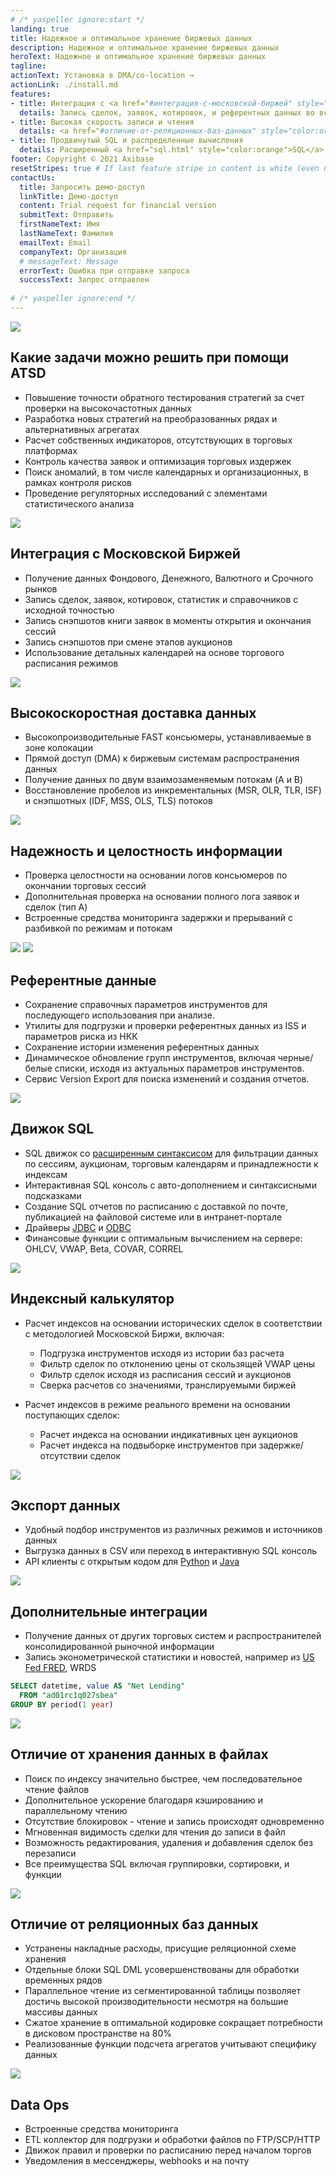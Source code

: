 ```yaml
---
# /* yaspeller ignore:start */
landing: true
title: Надежное и оптимальное хранение биржевых данных
description: Надежное и оптимальное хранение биржевых данных
heroText: Надежное и оптимальное хранение биржевых данных
tagline:
actionText: Установка в DMA/co-location →
actionLink: ./install.md
features:
- title: Интеграция с <a href="#интеграция-с-московской-биржей" style="color:orange">Московской Биржей</a>
  details: Запись сделок, заявок, котировок, и референтных данных во всех режимах
- title: Высокая скорость записи и чтения
  details: <a href="#отличие-от-реляционных-баз-данных" style="color:orange">Параллельная обработка</a> запросов с кэшированием и поиском по индексу.
- title: Продвинутый SQL и распределенные вычисления
  details: Расширенный <a href="sql.html" style="color:orange">SQL</a> синтаксис с оптимизированными вычислениями.
footer: Copyright © 2021 Axibase
resetStripes: true # If last feature stripe in content is white (even number of highlighted features), set it to true
contactUs:
  title: Запросить демо-доступ
  linkTitle: Демо-доступ
  content: Trial request for financial version
  submitText: Отправить
  firstNameText: Имя
  lastNameText: Фамилия
  emailText: Email
  companyText: Организация
  # messageText: Message
  errorText: Ошибка при отправке запроса
  successText: Запрос отправлен
    
# /* yaspeller ignore:end */
---
```

<!-- markdownlint-disable MD002 MD041 MD012 -->
<article class="feature-highlight">

<div class="feature-images">

![](../images/ohlc_1.png) <!-- yaspeller ignore -->

</div>
<div class="feature-content">

## Какие задачи можно решить при помощи ATSD

- Повышение точности обратного тестирования стратегий за счет проверки на высокочастотных данных
- Разработка новых стратегий на преобразованных рядах и альтернативных агрегатах
- Расчет собственных индикаторов, отсутствующих в торговых платформах
- Контроль качества заявок и оптимизация торговых издержек
- Поиск аномалий, в том числе календарных и организационных, в рамках контроля рисков
- Проведение регуляторных исследований с элементами статистического анализа

</div>
</article>
<article class="feature-highlight">

<div class="feature-images">

![](./images/message_flow.png) <!-- yaspeller ignore -->

</div>
<div class="feature-content">

## Интеграция с Московской Биржей

- Получение данных Фондового, Денежного, Валютного и Срочного рынков
- Запись сделок, заявок, котировок, статистик и справочников с исходной точностью
- Запись снэпшотов книги заявок в моменты открытия и окончания сессий
- Запись снэпшотов при смене этапов аукционов
- Использование детальных календарей на основе торгового расписания режимов

</div>
</article>
<article class="feature-highlight">

<div class="feature-images">

![](./images/consumer_latency_realtime.png) <!-- yaspeller ignore -->

</div>
<div class="feature-content">

## Высокоскоростная доставка данных

- Высокопроизводительные FAST консьюмеры, устанавливаемые в зоне колокации
- Прямой доступ (DMA) к биржевым системам распространения данных
- Получение данных по двум взаимозаменяемым потокам (A и B)
- Восстановление пробелов из инкрементальных (MSR, OLR, TLR, ISF) и снэпшотных (IDF, MSS, OLS, TLS) потоков

</div>
</article>
<article class="feature-highlight">

<div class="feature-images">

![](./images/consumer_file_latency_2.png)

</div>
<div class="feature-content">

## Надежность и целостность информации

- Проверка целостности на основании логов консьюмеров по окончании торговых сессий
- Дополнительная проверка на основании полного лога заявок и сделок (тип А)
- Встроенные средства мониторинга задержки и прерываний с разбивкой по режимам и потокам

</div>
</article>
<article class="feature-highlight">

<div class="feature-images">

![](./images/trade_instrument_editor_sm.png) <!-- yaspeller ignore -->
![](./images/moex-version-bonds.png) <!-- yaspeller ignore -->

</div>
<div class="feature-content">

## Референтные данные

- Сохранение справочных параметров инструментов для последующего использования при анализе.
- Утилиты для подгрузки и проверки референтных данных из ISS и параметров риска из НКК
- Сохранение истории изменения референтных данных
- Динамическое обновление групп инструментов, включая черные/белые списки, исходя из актуальных параметров инструментов.
- Сервис Version Export для поиска изменений и создания отчетов.

</div>
</article>
<article class="feature-highlight">

<div class="feature-images">

![](../images/sql_3_lkoh.png) <!-- yaspeller ignore -->

</div>
<div class="feature-content">

## Движок SQL

- SQL движок со [расширенным синтаксисом](../sql.md) для фильтрации данных по сессиям, аукционам, торговым календарям и принадлежности к индексам <!-- yaspeller ignore -->
- Интерактивная SQL консоль с авто-дополнением и синтаксисными подсказками
- Создание SQL отчетов по расписанию с доставкой по почте, публикацией на файловой системе или в интранет-портале
- Драйверы [JDBC](https://github.com/axibase/atsd-jdbc) и [ODBC](https://github.com/axibase/atsd-odbc)
- Финансовые функции с оптимальным вычислением на сервере: OHLCV, VWAP, Beta, COVAR, CORREL

</div>
</article>
<article class="feature-highlight">

<div class="feature-images">

![](./images/moex-index.png) <!-- yaspeller ignore -->

</div>
<div class="feature-content">

## Индексный калькулятор

- Расчет индексов на основании исторических сделок в соответствии с методологией Московской Биржи, включая:

  - Подгрузка инструментов исходя из истории баз расчета
  - Фильтр сделок по отклонению цены от скользящей VWAP цены
  - Фильтр сделок исходя из расписания сессий и аукционов
  - Сверка расчетов со значениями, транслируемыми биржей

- Расчет индексов в режиме реального времени на основании поступающих сделок:

  - Расчет индекса на основании индикативных цен аукционов
  - Расчет индекса на подвыборке инструментов при задержке/отсутствии сделок

</div>
</article>
<article class="feature-highlight">

<div class="feature-images">

![](./images/moex-trade-viewer-small.png) <!-- yaspeller ignore -->

</div>
<div class="feature-content">

## Экспорт данных

- Удобный подбор инструментов из различных режимов и источников данных
- Выгрузка данных в CSV или переход в интерактивную SQL консоль
- API клиенты с открытым кодом для [Python](https://github.com/axibase/atsd-api-python) и [Java](https://github.com/axibase/atsd-api-java)

</div>
</article>
<article class="feature-highlight">

<div class="feature-images">

![](./images/tsla_long.png) <!-- yaspeller ignore -->

</div>
<div class="feature-content">

## Дополнительные интеграции

- Получение данных от других торговых систем и распространителей консолидированной рыночной информации
- Запись эконометрической статистики и новостей, например из [US Fed FRED](https://fred.stlouisfed.org), WRDS

```sql
SELECT datetime, value AS "Net Lending"
  FROM "ad01rc1q027sbea"
GROUP BY period(1 year)
```

</div>
</article>
<article class="feature-highlight">

<div class="feature-images">

![](../images/read_write_parallel.png) <!-- yaspeller ignore -->

</div>
<div class="feature-content">

## Отличие от хранения данных в файлах

- Поиск по индексу значительно быстрее, чем последовательное чтение файлов
- Дополнительное ускорение благодаря кэшированию и параллельному чтению
- Отсутствие блокировок - чтение и запись происходят одновременно
- Мгновенная видимость сделки для чтения до записи в файл
- Возможность редактирования, удаления и добавления сделок без перезаписи
- Все преимущества SQL включая группировки, сортировки, и функции

</div>
</article>
<article class="feature-highlight">

<div class="feature-images">

![](../images/atsd_db_2.png) <!-- yaspeller ignore -->

</div>
<div class="feature-content">

## Отличие от реляционных баз данных

- Устранены накладные расходы, присущие реляционной схеме хранения
- Отдельные блоки SQL DML усовершенствованы для обработки временных рядов
- Параллельное чтение из сегментированной таблицы позволяет достичь высокой производительности несмотря на большие массивы данных
- Сжатое хранение в оптимальной кодировке сокращает потребности в дисковом пространстве на 80%
- Реализованные функции подсчета агрегатов учитывают специфику данных

</div>
</article>
<article class="feature-highlight">

<div class="feature-images">

![](../images/chat_alerts_7.png) <!-- yaspeller ignore -->

</div>
<div class="feature-content">

## Data Ops

- Встроенные средства мониторинга
- ETL коллектор для подгрузки и обработки файлов по FTP/SCP/HTTP
- Движок правил и проверки по расписанию перед началом торгов
- Уведомления в мессенджеры, webhooks и на почту

</div>
</article>